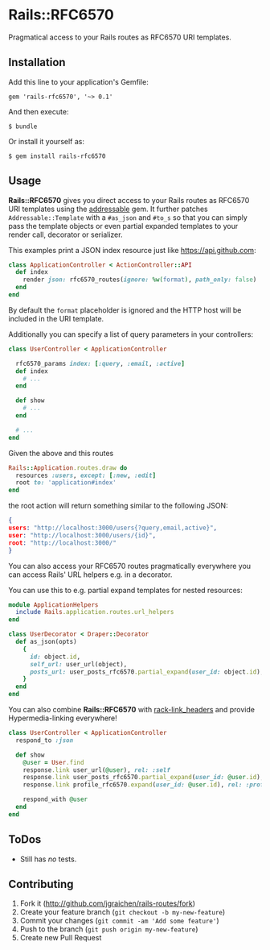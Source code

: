 # Rails::RFC6570

Pragmatical access to your Rails routes as RFC6570 URI templates.

## Installation

Add this line to your application's Gemfile:

    gem 'rails-rfc6570', '~> 0.1'

And then execute:

    $ bundle

Or install it yourself as:

    $ gem install rails-rfc6570

## Usage

**Rails::RFC6570** gives you direct access to your Rails routes as RFC6570 URI templates using the [addressable](https://github.com/sporkmonger/addressable) gem. It further patches `Addressable::Template` with a `#as_json` and `#to_s` so that you can simply pass the template objects or even partial expanded templates to your render call, decorator or serializer.

This examples print a JSON index resource just like https://api.github.com:

```ruby
class ApplicationController < ActionController::API
  def index
    render json: rfc6570_routes(ignore: %w(format), path_only: false)
  end
end
```

By default the `format` placeholder is ignored and the HTTP host will be included in the URI template.

Additionally you can specify a list of query parameters in your controllers:

```ruby
class UserController < ApplicationController

  rfc6570_params index: [:query, :email, :active]
  def index
    # ...
  end

  def show
    # ...
  end

  # ...
end
```

Given the above and this routes

```ruby
Rails::Application.routes.draw do
  resources :users, except: [:new, :edit]
  root to: 'application#index'
end
```

the root action will return something similar to the following JSON:

```json
{
users: "http://localhost:3000/users{?query,email,active}",
user: "http://localhost:3000/users/{id}",
root: "http://localhost:3000/"
}
```

You can also access your RFC6570 routes pragmatically everywhere you can access Rails' URL helpers e.g. in a decorator.

You can use this to e.g. partial expand templates for nested resources:

```ruby
module ApplicationHelpers
  include Rails.application.routes.url_helpers
end

class UserDecorator < Draper::Decorator
  def as_json(opts)
    {
      id: object.id,
      self_url: user_url(object),
      posts_url: user_posts_rfc6570.partial_expand(user_id: object.id),
    }
  end
end
```

You can also combine **Rails::RFC6570** with [rack-link_headers](https://jgraichen/rack-link_headers) and provide Hypermedia-linking everywhere!

```ruby
class UserController < ApplicationController
  respond_to :json

  def show
    @user = User.find
    response.link user_url(@user), rel: :self
    response.link user_posts_rfc6570.partial_expand(user_id: @user.id), rel: :posts
    response.link profile_rfc6570.expand(user_id: @user.id), rel: :profile

    respond_with @user
  end
end
```

## ToDos

* Still has *no* tests.

## Contributing

1. Fork it (http://github.com/jgraichen/rails-routes/fork)
2. Create your feature branch (`git checkout -b my-new-feature`)
3. Commit your changes (`git commit -am 'Add some feature'`)
4. Push to the branch (`git push origin my-new-feature`)
5. Create new Pull Request
